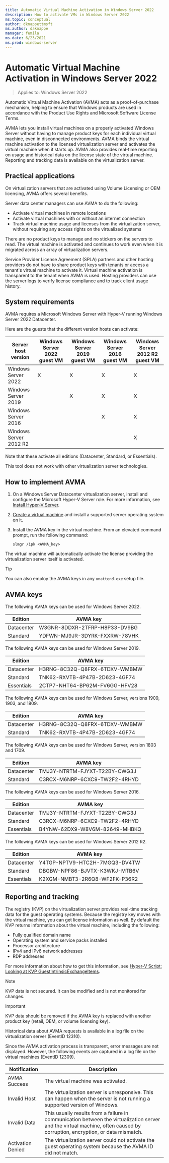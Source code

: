 ```yaml
---
title: Automatic Virtual Machine Activation in Windows Server 2022
description: How to activate VMs in Windows Server 2022
ms.topic: conceptual
author: dknappettmsft
ms.author: daknappe
manager: femila
ms.date: 6/23/2021
ms.prod: windows-server
---
```


# Automatic Virtual Machine Activation in Windows Server 2022

>Applies to: Windows Server 2022

Automatic Virtual Machine Activation (AVMA) acts as a proof-of-purchase mechanism, helping to ensure that Windows products are used in accordance with the Product Use Rights and Microsoft Software License Terms.

AVMA lets you install virtual machines on a properly activated Windows Server without having to manage product keys for each individual virtual machine, even in disconnected environments. AVMA binds the virtual machine activation to the licensed virtualization server and activates the virtual machine when it starts up. AVMA also provides real-time reporting on usage and historical data on the license state of the virtual machine. Reporting and tracking data is available on the virtualization server.

## Practical applications

On virtualization servers that are activated using Volume Licensing or OEM licensing, AVMA offers several benefits.

Server data center managers can use AVMA to do the following:

* Activate virtual machines in remote locations
* Activate virtual machines with or without an internet connection
* Track virtual machine usage and licenses from the virtualization server, without requiring any access rights on the virtualized systems

There are no product keys to manage and no stickers on the servers to read. The virtual machine is activated and continues to work even when it is migrated across an array of virtualization servers.

Service Provider License Agreement (SPLA) partners and other hosting providers do not have to share product keys with tenants or access a tenant's virtual machine to activate it. Virtual machine activation is transparent to the tenant when AVMA is used. Hosting providers can use the server logs to verify license compliance and to track client usage history.

## System requirements

AVMA requires a Microsoft Windows Server with Hyper-V running Windows Server 2022 Datacenter.

Here are the guests that the different version hosts can activate:

| Server host version | Windows Server 2022 guest VM | Windows Server 2019 guest VM | Windows Server 2016 guest VM | Windows Server 2012 R2 guest VM |
|--|--|--|--|--|
| Windows Server 2022 | X | X | X | X |
| Windows Server 2019 | | X | X | X |
| Windows Server 2016 | | | X | X |
| Windows Server 2012 R2 | | | | X |

Note that these activate all editions (Datacenter, Standard, or Essentials).

This tool does not work with other virtualization server technologies.

## How to implement AVMA

1. On a Windows Server Datacenter virtualization server, install and configure the Microsoft Hyper-V Server role. For more information, see [Install Hyper-V Server](../../virtualization/hyper-v/get-started/install-the-hyper-v-role-on-windows-server.md).

2. [Create a virtual machine](../../virtualization/hyper-v/get-started/create-a-virtual-machine-in-hyper-v.md) and install a supported server operating system on it.

3. Install the AVMA key in the virtual machine. From an elevated command prompt, run the following command:

    ```
    slmgr /ipk <AVMA_key>
    ```

The virtual machine will automatically activate the license providing the virtualization server itself is activated.

> [!TIP]
> You can also employ the AVMA keys in any `unattend.exe` setup file.

## AVMA keys

The following AVMA keys can be used for Windows Server 2022.

| Edition | AVMA key|
|--|--|
| Datacenter | W3GNR-8DDXR-2TFRP-H8P33-DV9BG |
| Standard | YDFWN-MJ9JR-3DYRK-FXXRW-78VHK |

The following AVMA keys can be used for Windows Server 2019.

| Edition | AVMA key|
|--|--|
| Datacenter | H3RNG-8C32Q-Q8FRX-6TDXV-WMBMW|
| Standard | TNK62-RXVTB-4P47B-2D623-4GF74|
| Essentials | 2CTP7-NHT64-BP62M-FV6GG-HFV28|

The following AVMA keys can be used for Windows Server, versions 1909, 1903, and 1809.

| Edition | AVMA key|
|--|--|
| Datacenter | H3RNG-8C32Q-Q8FRX-6TDXV-WMBMW|
| Standard | TNK62-RXVTB-4P47B-2D623-4GF74|

The following AVMA keys can be used for Windows Server, version 1803 and 1709.

| Edition | AVMA key|
|--|--|
| Datacenter | TMJ3Y-NTRTM-FJYXT-T22BY-CWG3J|
| Standard | C3RCX-M6NRP-6CXC9-TW2F2-4RHYD|

The following AVMA keys can be used for Windows Server 2016.

| Edition | AVMA key|
|--|--|
| Datacenter | TMJ3Y-NTRTM-FJYXT-T22BY-CWG3J|
| Standard | C3RCX-M6NRP-6CXC9-TW2F2-4RHYD|
| Essentials | B4YNW-62DX9-W8V6M-82649-MHBKQ|

The following AVMA keys can be used for Windows Server 2012 R2.

| Edition | AVMA key|
|--|--|
| Datacenter | Y4TGP-NPTV9-HTC2H-7MGQ3-DV4TW|
| Standard | DBGBW-NPF86-BJVTX-K3WKJ-MTB6V|
| Essentials | K2XGM-NMBT3-2R6Q8-WF2FK-P36R2|

## Reporting and tracking

The registry (KVP) on the virtualization server provides real-time tracking data for the guest operating systems. Because the registry key moves with the virtual machine, you can get license information as well. By default the KVP returns information about the virtual machine, including the following:

* Fully qualified domain name
* Operating system and service packs installed
* Processor architecture
* IPv4 and IPv6 network addresses
* RDP addresses

For more information about how to get this information, see [Hyper-V Script: Looking at KVP GuestIntrinsicExchangeItems](/archive/blogs/virtual_pc_guy/hyper-v-script-looking-at-kvp-guestintrinsicexchangeitems).

> [!NOTE]
> KVP data is not secured. It can be modified and is not monitored for changes.

> [!IMPORTANT]
> KVP data should be removed if the AVMA key is replaced with another product key (retail, OEM, or volume licensing key).

Historical data about AVMA requests is available in a log file on the virtualization server (EventID 12310).

Since the AVMA activation process is transparent, error messages are not displayed. However, the following events are captured in a log file on the virtual machines (EventID 12309).

|Notification|Description|
|-|-|
|AVMA Success|The virtual machine was activated.|
|Invalid Host|The virtualization server is unresponsive. This can happen when the server is not running a supported version of Windows.|
|Invalid Data|This usually results from a failure in communication between the virtualization server and the virtual machine, often caused by corruption, encryption, or data mismatch.|
|Activation Denied|The virtualization server could not activate the guest operating system because the AVMA ID did not match.|
